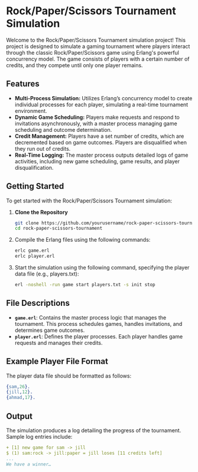 # Rock/Paper/Scissors Tournament Simulation

Welcome to the Rock/Paper/Scissors Tournament simulation project! This project is designed to simulate a gaming tournament where players interact through the classic Rock/Paper/Scissors game using Erlang's powerful concurrency model. The game consists of players with a certain number of credits, and they compete until only one player remains.

## Features

- **Multi-Process Simulation:** Utilizes Erlang’s concurrency model to create individual processes for each player, simulating a real-time tournament environment.
- **Dynamic Game Scheduling:** Players make requests and respond to invitations asynchronously, with a master process managing game scheduling and outcome determination.
- **Credit Management:** Players have a set number of credits, which are decremented based on game outcomes. Players are disqualified when they run out of credits.
- **Real-Time Logging:** The master process outputs detailed logs of game activities, including new game scheduling, game results, and player disqualification.

## Getting Started

To get started with the Rock/Paper/Scissors Tournament simulation:

1. **Clone the Repository**

   ```bash
   git clone https://github.com/yourusername/rock-paper-scissors-tournament.git
   cd rock-paper-scissors-tournament
   
2. Compile the Erlang files using the following commands:

   ```bash
   erlc game.erl
   erlc player.erl

3. Start the simulation using the following command, specifying the player data file (e.g., players.txt):

   ```bash
   erl -noshell -run game start players.txt -s init stop

## File Descriptions

- **`game.erl`**: Contains the master process logic that manages the tournament. This process schedules games, handles invitations, and determines game outcomes.
- **`player.erl`**: Defines the player processes. Each player handles game requests and manages their credits.

## Example Player File Format

The player data file should be formatted as follows:

   ```erlang
   {sam,26}.
   {jill,12}.
   {ahmad,17}.
   ```

## Output

The simulation produces a log detailing the progress of the tournament. Sample log entries include:

```yaml
+ [1] new game for sam -> jill
$ (1) sam:rock -> jill:paper = jill loses [11 credits left]
...
We have a winner…


